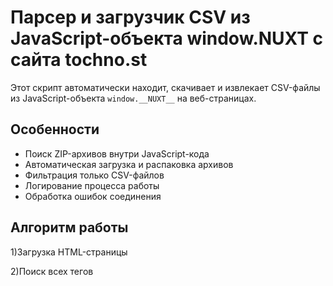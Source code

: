 # Парсер и загрузчик CSV из JavaScript-объекта window.__NUXT__ с сайта tochno.st

Этот скрипт автоматически находит, скачивает и извлекает CSV-файлы из JavaScript-объекта `window.__NUXT__` на веб-страницах.

## Особенности

- Поиск ZIP-архивов внутри JavaScript-кода
- Автоматическая загрузка и распаковка архивов
- Фильтрация только CSV-файлов
- Логирование процесса работы
- Обработка ошибок соединения


## Алгоритм работы
1)Загрузка HTML-страницы

2)Поиск всех тегов <script>

3)Извлечение URL ZIP-архивов из window.__NUXT__

4)Скачивание и распаковка архивов

5)Фильтрация CSV-файлов
